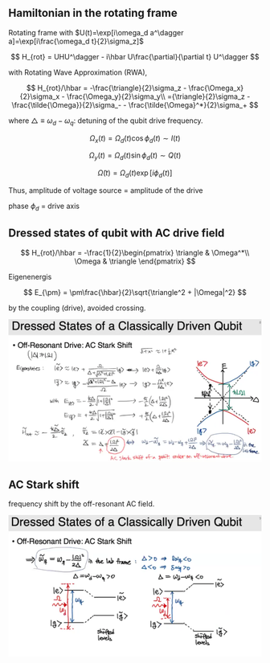 ## Hamiltonian in the rotating frame

Rotating frame with $U(t)=\exp[i\omega_d a^\dagger a]=\exp[i\frac{\omega_d t}{2}\sigma_z]$

$$
H_{rot} = UHU^\dagger - i\hbar U\frac{\partial}{\partial t} U^\dagger
$$

with Rotating Wave Approximation (RWA),

$$
H_{rot}/\hbar = -\frac{\triangle}{2}\sigma_z - \frac{\Omega_x}{2}\sigma_x - \frac{\Omega_y}{2}\sigma_y\\
={\triangle}{2}\sigma_z - \frac{\tilde{\Omega}}{2}\sigma_- - \frac{\tilde{\Omega}^*}{2}\sigma_+
$$

where $\triangle \equiv \omega_d - \omega_q$: detuning of the qubit drive frequency.

$$
\Omega_x(t) = \Omega_d (t)\cos{\phi_d(t)} \sim I(t)
$$

$$
\Omega_y(t) = \Omega_d (t)\sin{\phi_d(t)} \sim Q(t)
$$

$$
\tilde{\Omega}(t) = \Omega_d(t)\exp{[i\phi_d(t)]} 
$$

Thus, amplitude of voltage source = amplitude of the drive

phase $\phi_d$ = drive axis

## Dressed states of qubit with AC drive field

$$
H_{rot}/\hbar = -\frac{1}{2}\begin{pmatrix}
\triangle & \Omega^*\\
\Omega & \triangle
\end{pmatrix}
$$

Eigenenergis

$$
E_{\pm} = \pm\frac{\hbar}{2}\sqrt{\triangle^2 + |\Omega|^2}
$$

by the coupling (drive), avoided crossing.

![](./img/ACStark.png)

## AC Stark shift

frequency shift by the off-resonant AC field.

![](./img/ACStark2.png)